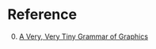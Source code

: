 # Reference

0. [A Very, Very Tiny Grammar of Graphics](https://observablehq.com/@joshpoll/vvt-gog)

